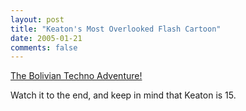 ```yaml
---
layout: post
title: "Keaton's Most Overlooked Flash Cartoon"
date: 2005-01-21
comments: false
---
```

[The Bolivian Techno Adventure!][0]




Watch it to the end, and keep in mind that Keaton is 15\.



[0]: http://www.geocities.com/keaton_kool/bolivia.html
